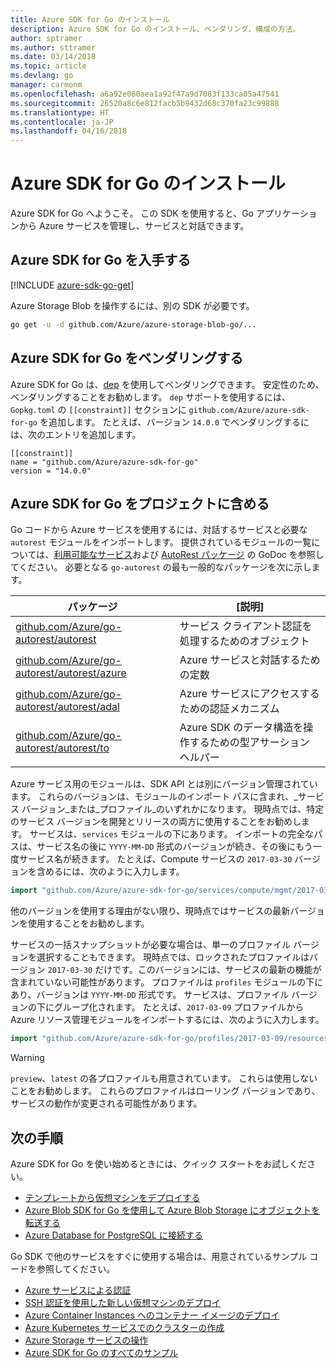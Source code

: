 ```yaml
---
title: Azure SDK for Go のインストール
description: Azure SDK for Go のインストール、ベンダリング、構成の方法。
author: sptramer
ms.author: sttramer
ms.date: 03/14/2018
ms.topic: article
ms.devlang: go
manager: carmonm
ms.openlocfilehash: a6a92e080aea1a92f47a9d7083f133ca05a47541
ms.sourcegitcommit: 26520a8c6e812facb5b9432d68c370fa23c99888
ms.translationtype: HT
ms.contentlocale: ja-JP
ms.lasthandoff: 04/16/2018
---
```

# <a name="install-the-azure-sdk-for-go"></a>Azure SDK for Go のインストール

Azure SDK for Go へようこそ。 この SDK を使用すると、Go アプリケーションから Azure サービスを管理し、サービスと対話できます。

## <a name="get-the-azure-sdk-for-go"></a>Azure SDK for Go を入手する

[!INCLUDE [azure-sdk-go-get](includes/azure-sdk-go-get.md)]

Azure Storage Blob を操作するには、別の SDK が必要です。

```bash
go get -u -d github.com/Azure/azure-storage-blob-go/...
```

## <a name="vendor-the-azure-sdk-for-go"></a>Azure SDK for Go をベンダリングする

Azure SDK for Go は、[dep](https://github.com/golang/dep) を使用してベンダリングできます。 安定性のため、ベンダリングすることをお勧めします。 `dep` サポートを使用するには、`Gopkg.toml` の `[[constraint]]` セクションに `github.com/Azure/azure-sdk-for-go` を追加します。 たとえば、バージョン `14.0.0` でベンダリングするには、次のエントリを追加します。

```
[[constraint]]
name = "github.com/Azure/azure-sdk-for-go"
version = "14.0.0"
```

## <a name="include-the-azure-sdk-for-go-in-your-project"></a>Azure SDK for Go をプロジェクトに含める

Go コードから Azure サービスを使用するには、対話するサービスと必要な `autorest` モジュールをインポートします。
提供されているモジュールの一覧については、[利用可能なサービス](https://godoc.org/github.com/Azure/azure-sdk-for-go)および [AutoRest パッケージ](https://godoc.org/github.com/Azure/go-autorest) の GoDoc を参照してください。 必要となる `go-autorest` の最も一般的なパッケージを次に示します。

| パッケージ | [説明] |
|---------|-------------|
| [github.com/Azure/go-autorest/autorest][autorest] | サービス クライアント認証を処理するためのオブジェクト |
| [github.com/Azure/go-autorest/autorest/azure][autorest/azure] | Azure サービスと対話するための定数 |
| [github.com/Azure/go-autorest/autorest/adal][autorest/adal] | Azure サービスにアクセスするための認証メカニズム |
| [github.com/Azure/go-autorest/autorest/to][autorest/to] | Azure SDK のデータ構造を操作するための型アサーション ヘルパー |

[autorest]: https://godoc.org/github.com/Azure/go-autorest/autorest
[autorest/azure]: https://godoc.org/github.com/Azure/go-autorest/autorest/azure
[autorest/adal]: https://godoc.org/github.com/Azure/go-autorest/autorest/adal
[autorest/to]: https://godoc.org/github.com/Azure/go-autorest/autorest/to

Azure サービス用のモジュールは、SDK API とは別にバージョン管理されています。 これらのバージョンは、モジュールのインポート パスに含まれ、_サービス バージョン_または_プロファイル_のいずれかになります。 現時点では、特定のサービス バージョンを開発とリリースの両方に使用することをお勧めします。 サービスは、`services` モジュールの下にあります。 インポートの完全なパスは、サービス名の後に `YYYY-MM-DD` 形式のバージョンが続き、その後にもう一度サービス名が続きます。 たとえば、Compute サービスの `2017-03-30` バージョンを含めるには、次のように入力します。

```go
import "github.com/Azure/azure-sdk-for-go/services/compute/mgmt/2017-03-30/compute"
```

他のバージョンを使用する理由がない限り、現時点ではサービスの最新バージョンを使用することをお勧めします。

サービスの一括スナップショットが必要な場合は、単一のプロファイル バージョンを選択することもできます。 現時点では、ロックされたプロファイルはバージョン `2017-03-30` だけです。このバージョンには、サービスの最新の機能が含まれていない可能性があります。 プロファイルは `profiles` モジュールの下にあり、バージョンは `YYYY-MM-DD` 形式です。 サービスは、プロファイル バージョンの下にグループ化されます。 たとえば、`2017-03-09` プロファイルから Azure リソース管理モジュールをインポートするには、次のように入力します。

```go
import "github.com/Azure/azure-sdk-for-go/profiles/2017-03-09/resources/mgmt/resources"
```

> [!WARNING]
> `preview`、`latest` の各プロファイルも用意されています。 これらは使用しないことをお勧めします。 これらのプロファイルはローリング バージョンであり、サービスの動作が変更される可能性があります。

## <a name="next-steps"></a>次の手順

Azure SDK for Go を使い始めるときには、クイック スタートをお試しください。

* [テンプレートから仮想マシンをデプロイする](azure-sdk-go-qs-vm.md)
* [Azure Blob SDK for Go を使用して Azure Blob Storage にオブジェクトを転送する](/azure/storage/blobs/storage-quickstart-blobs-go?toc=%2fgo%2fazure%2ftoc.json)
* [Azure Database for PostgreSQL に接続する](/azure/postgresql/connect-go?toc=%2fgo%2fazure%2ftoc.json)

Go SDK で他のサービスをすぐに使用する場合は、用意されているサンプル コードを参照してください。

* [Azure サービスによる認証](https://github.com/Azure-Samples/azure-sdk-for-go-samples/tree/master/iam)
* [SSH 認証を使用した新しい仮想マシンのデプロイ](https://github.com/Azure-Samples/azure-sdk-for-go-samples/tree/master/compute)
* [Azure Container Instances へのコンテナー イメージのデプロイ](https://github.com/Azure-Samples/azure-sdk-for-go-samples/tree/master/containerinstance)
* [Azure Kubernetes サービスでのクラスターの作成](https://github.com/Azure-Samples/azure-sdk-for-go-samples/tree/master/containerservice)
* [Azure Storage サービスの操作](https://github.com/Azure-Samples/azure-sdk-for-go-samples/tree/master/storage)
* [Azure SDK for Go のすべてのサンプル](https://github.com/azure-samples/azure-sdk-for-go-samples)
